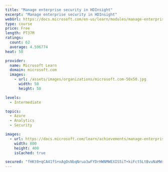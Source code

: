 ```yaml
---
title: "Manage enterprise security in HDInsight"
excerpt: "Manage enterprise security in HDInsight"
webUrl: https://docs.microsoft.com/en-us/learn/modules/manage-enterprise-security-hdinsight/
type: course
price: Free
length: PT37M
ratings:
  count: 62
  average: 4.596774
heat: 50

provider:
  name: Microsoft Learn
  domain: microsoft.com
  images:
    - url: /assets/images/organizations/microsoft.com-50x50.jpg
      width: 50
      height: 50

levels:
  - Intermediate

topics:
  - Azure
  - Analytics
  - Security

images:
  - url: https://docs.microsoft.com/learn/achievements/manage-enterprise-security-in-hdinsight-social.png
    width: 800
    height: 400
    isCached: true

secured: "fHKt0+qCA41fS+xAgOsNbqNrua3wFYDrHWNMWEXIS5iT+kiFct5LtBvuNaMWrB8Nif1iu0+it3XFQ54aRRowVPw2EmkPZAnUhV6a1iUZHXA8RAGkgVRyal6/CN7krl7QF66QAHvn/gKxbr/8WNjjdW3q2n9OihK8Nxf1BUPr4B2ClY4g/kLIEncmzv4TooKhXKRXxavpEU0pgltVXW7MFBuV5S7D5m+7fIeQLIwiBybSaSLPmrP2B9RyQ0ZIAJQPmfTpf+9et/HD1H+ZAMOoxegZU8GB4C9K/T01BS1TwwNGkthMlmN1PBuqWgxRDh0Rq+6xj5/7zOMcJKpOGEceLFZKFlTbXwFcRuasM/OhaLpTU4MYtTr9ZuhfkWPSr1Wg1W6z4XXS2g9UKOkb3yVGxv8k9ePmLa3eVWur1GTuCWU=;8hT7Rw9MN8eAGoVQx0dFaA=="
---
```


